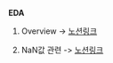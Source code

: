 **EDA**

1. Overview -> [노션링크](https://www.notion.so/EDA1-dc93b9e28b2844f089ae2f6ddcc47ff2)

2. NaN값 관련 -> [노션링크](https://www.notion.so/EDA2-bd3d5a338aed4dd69d9f858edb3c8e26)
